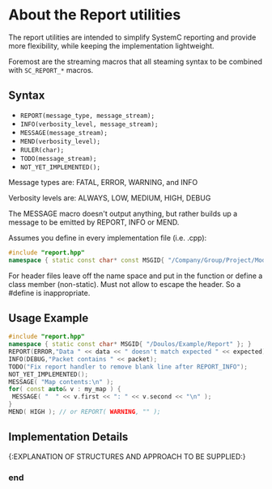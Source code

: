About the Report utilities
==========================

The report utilities are intended to simplify SystemC reporting and
provide more flexibility, while keeping the implementation lightweight.

Foremost are the streaming macros that all steaming syntax to be combined
with `SC_REPORT_*` macros.

Syntax
------

- `REPORT(message_type, message_stream);`
- `INFO(verbosity_level, message_stream);`
- `MESSAGE(message_stream);`
- `MEND(verbosity_level);`
- `RULER(char);`
- `TODO(message_stream);`
- `NOT_YET_IMPLEMENTED();`

Message types are: FATAL, ERROR, WARNING, and INFO

Verbosity levels are: ALWAYS, LOW, MEDIUM, HIGH, DEBUG

The MESSAGE macro doesn't output anything, but rather builds up
a message to be emitted by REPORT, INFO or MEND.

Assumes you define in every implementation file (i.e. .cpp):

```cpp
#include "report.hpp"
namespace { static const char* const MSGID{ "/Company/Group/Project/Module" }; }
```

For header files leave off the name space and put in the function
or define a class member (non-static). Must not allow to escape
the header. So a #define is inappropriate.

Usage Example
-------------

```cpp
#include "report.hpp"
namespace { static const char* MSGID{ "/Doulos/Example/Report" }; }
REPORT(ERROR,"Data " << data << " doesn't match expected " << expected);
INFO(DEBUG,"Packet contains " << packet);
TODO("Fix report handler to remove blank line after REPORT_INFO");
NOT_YET_IMPLEMENTED();
MESSAGE( "Map contents:\n" );
for( const auto& v : my_map ) {
 MESSAGE( "  " << v.first << ": " << v.second << "\n" );
}
MEND( HIGH ); // or REPORT( WARNING, "" );
```

Implementation Details
----------------------

{:EXPLANATION OF STRUCTURES AND APPROACH TO BE SUPPLIED:}

### end
